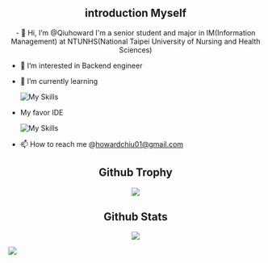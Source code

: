 <h2 align="center">introduction Myself</h2>
<p align="center">
- 👋 Hi, I’m @Qiuhoward I'm a senior student and major in IM(Information Management) at NTUNHS(National Taipei University of Nursing and Health Sciences)

 -    👀 I’m interested in Backend engineer
     
  
 -   🌱 I’m currently learning 
     
 
     ![My Skills](https://skillicons.dev/icons?i=linux,discord,spring,java,js,react,redis,mysql,docker,kubernetes,git,github,gitlab)
     
-    My favor IDE 
     
     
     ![My Skills](https://skillicons.dev/icons?i=idea,vscode)
- 📫 How to reach me  @howardchiu01@gmail.com
</p>



<h2 align="center">Github Trophy</h2>
<p align="center">
    <img src="https://github-profile-trophy.vercel.app/?username=Qiuhoward&theme=nord&no-frame=true&margin-w=15&margin-h=15" />
</p>

<h2 align="center">Github Stats</h2>
<p align="center">
    <img src="https://github-readme-stats.vercel.app/api?username=Qiuhoward&show_icons=true&theme=nord" />
</p>


![](https://raw.githubusercontent.com/Qiuhoward/Qiuhoward/output/github-contribution-grid-snake.svg)
